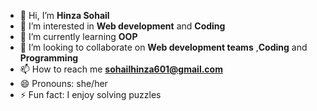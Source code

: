 - 👋 Hi, I’m **Hinza Sohail**
- 👀 I’m interested in **Web development** and **Coding**
- 🌱 I’m currently learning **OOP**
- 💞️ I’m looking to collaborate on **Web development teams** ,**Coding** and **Programming**
- 📫 How to reach me **sohailhinza601@gmail.com**
- 😄 Pronouns: she/her
- ⚡ Fun fact: I enjoy solving puzzles 

<!---
HinzaSohail/HinzaSohail is a ✨ special ✨ repository because its `README.md` (this file) appears on your GitHub profile.
You can click the Preview link to take a look at your changes.
--->
